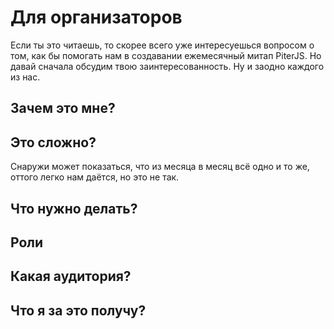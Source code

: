 # Для организаторов

Если ты это читаешь, то скорее всего уже интересуешься вопросом о том, как бы помогать нам в создавании ежемесячный митап PiterJS. Но давай сначала обсудим твою заинтересованность. Ну и заодно каждого из нас.

## Зачем это мне?



## Это сложно?

Снаружи может показаться, что из месяца в месяц всё одно и то же, оттого легко нам даётся, но это не так.

## Что нужно делать?



## Роли

## Какая аудитория?

## Что я за это получу?

